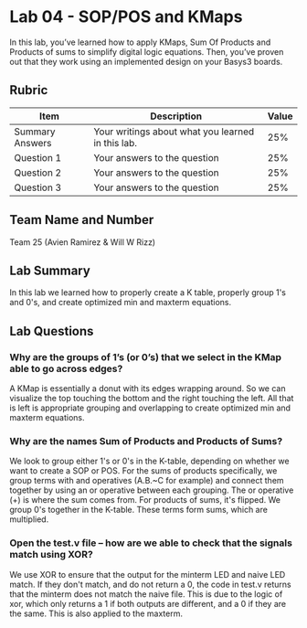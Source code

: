 # Lab 04 - SOP/POS and KMaps

In this lab, you’ve learned how to apply KMaps, Sum Of Products and Products of
sums to simplify digital logic equations. Then, you’ve proven out that they work
using an implemented design on your Basys3 boards.

## Rubric

| Item | Description | Value |
| ---- | ----------- | ----- |
| Summary Answers | Your writings about what you learned in this lab. | 25% |
| Question 1 | Your answers to the question | 25% |
| Question 2 | Your answers to the question | 25% |
| Question 3 | Your answers to the question | 25% |

## Team Name and Number
Team 25 (Avien Ramirez & Will W Rizz)

## Lab Summary

In this lab we learned how to properly create a K table, properly group 1's and 0's, and create optimized min and maxterm equations.

## Lab Questions

### Why are the groups of 1’s (or 0’s) that we select in the KMap able to go across edges?
A KMap is essentially a donut with its edges wrapping around. So we can visualize the top touching the bottom and the right touching the left. All that is left is appropriate grouping and overlapping to 
create optimized min and maxterm equations.

### Why are the names Sum of Products and Products of Sums?
We look to group either 1's or 0's in the K-table, depending on whether we want to create a SOP or POS. For the sums of products specifically, we group terms with and operatives (A.B.~C for example) and connect them together by using an or operative between each grouping. The or operative (+) is where the sum comes from. For products of sums, it's flipped. We group 0's together in the K-table. These terms form sums, which are multiplied. 

### Open the test.v file – how are we able to check that the signals match using XOR?
We use XOR to ensure that the output for the minterm LED and naive LED match. If they don't match, and do not return a 0, the code in test.v returns that the minterm does not match the naive file. This is due to the logic of xor, which only returns a 1 if both outputs are different, and a 0 if they are the same. This is also applied to the maxterm. 
